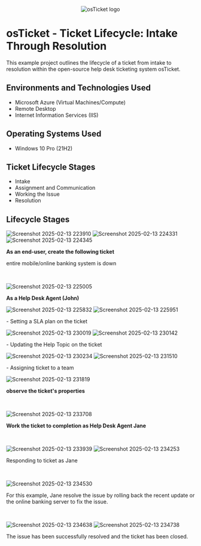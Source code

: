 <p align="center">
<img src="https://i.imgur.com/Clzj7Xs.png" alt="osTicket logo"/>
</p>

<h1>osTicket - Ticket Lifecycle: Intake Through Resolution</h1>
This example project outlines the lifecycle of a ticket from intake to resolution within the open-source help desk ticketing system osTicket.<br />


<h2>Environments and Technologies Used</h2>

- Microsoft Azure (Virtual Machines/Compute)
- Remote Desktop
- Internet Information Services (IIS)

<h2>Operating Systems Used </h2>

- Windows 10 Pro</b> (21H2)

<h2>Ticket Lifecycle Stages</h2>

- Intake
- Assignment and Communication
- Working the Issue
- Resolution

<h2>Lifecycle Stages</h2>

![Screenshot 2025-02-13 223910](https://github.com/user-attachments/assets/8a570496-ce73-4d0d-a9bc-ab9be4727d0f)
![Screenshot 2025-02-13 224331](https://github.com/user-attachments/assets/2a4c3ef0-3c2d-41c1-93be-ce63a783f7db)
![Screenshot 2025-02-13 224345](https://github.com/user-attachments/assets/d0af6511-768c-420c-84e4-5953528bf5ba)

<p><b>As an end-user, create the following ticket</b></p>
<p>entire mobile/online banking system is down</p>
<br />

![Screenshot 2025-02-13 225005](https://github.com/user-attachments/assets/822c97ab-23b2-4516-bbd6-eb5074493837)
<p><b>As a Help Desk Agent (John)</b></p>
  
![Screenshot 2025-02-13 225832](https://github.com/user-attachments/assets/25d4e4fc-495e-4aa4-9736-95871f6a0591)
![Screenshot 2025-02-13 225951](https://github.com/user-attachments/assets/49720c83-539c-4d96-9b3b-c3ac76bdb293)
<p>- Setting a SLA plan on the ticket</p>

![Screenshot 2025-02-13 230019](https://github.com/user-attachments/assets/86f830ad-680a-46f6-a0a1-d334abb3762c)
![Screenshot 2025-02-13 230142](https://github.com/user-attachments/assets/9da8d5c3-344c-467e-80f6-d1eae29b4128)
<p>- Updating the Help Topic on the ticket</p>

![Screenshot 2025-02-13 230234](https://github.com/user-attachments/assets/ff9367b4-3234-4171-bcd1-7151dfaa1565)
![Screenshot 2025-02-13 231510](https://github.com/user-attachments/assets/4c42b64c-b7b9-49e7-b471-f0af03c1914f)
<p>- Assigning ticket to a team</p>

![Screenshot 2025-02-13 231819](https://github.com/user-attachments/assets/b7d20d82-f0ec-408d-bafe-ff27a532ad72)

<p><b>observe the ticket's properties</b></p>
<br />

![Screenshot 2025-02-13 233708](https://github.com/user-attachments/assets/2f342628-b5b7-47ab-9828-b24575a48aee)

<p><b>Work the ticket to completion as Help Desk Agent Jane</b></p>
<br />

![Screenshot 2025-02-13 233939](https://github.com/user-attachments/assets/b75ac64b-bcb4-4b49-968b-a3092c330362)
![Screenshot 2025-02-13 234253](https://github.com/user-attachments/assets/870a6bc9-d75e-4ac1-a558-df25df365990)

<p>Responding to ticket as Jane</p>
<br />

![Screenshot 2025-02-13 234530](https://github.com/user-attachments/assets/421a9b34-5e03-4a85-825f-32d6d11a1b75)

<p>For this example, Jane resolve the issue by rolling back the recent update or the online banking server to fix the issue.</p>
<br />

![Screenshot 2025-02-13 234638](https://github.com/user-attachments/assets/22945b0b-0fdd-469f-9901-14de47be32fa)
![Screenshot 2025-02-13 234738](https://github.com/user-attachments/assets/f134ce88-31cc-466b-b141-b516ed1666b4)

<p>The issue has been successfully resolved and the ticket has been closed.</p>




